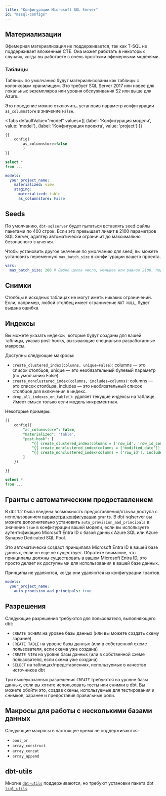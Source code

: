 ```yaml
---
title: "Конфигурации Microsoft SQL Server"
id: "mssql-configs"
---
```


## Материализации

Эфемерная материализация не поддерживается, так как T-SQL не поддерживает вложенные CTE. Она может работать в некоторых случаях, когда вы работаете с очень простыми эфемерными моделями.

### Таблицы

Таблицы по умолчанию будут материализованы как таблицы с колонковым хранилищем.
Это требует SQL Server 2017 или новее для локальных экземпляров или уровня обслуживания S2 или выше для Azure.

Это поведение можно отключить, установив параметр конфигурации `as_columnstore` в значение `False`.

<Tabs
defaultValue="model"
values={[
{label: 'Конфигурация модели', value: 'model'},
{label: 'Конфигурация проекта', value: 'project'}
]}
>

<TabItem value="model">

<File name="models/example.sql">

```sql
{{
    config(
        as_columnstore=false
        )
}}

select *
from ...
```

</File>

</TabItem>

<TabItem value="project">

<File name="dbt_project.yml">

```yaml
models:
  your_project_name:
    materialized: view
    staging:
      materialized: table
      as_columnstore: False
```

</File>

</TabItem>

</Tabs>

## Seeds

По умолчанию, `dbt-sqlserver` будет пытаться вставлять seed файлы пакетами по 400 строк.
Если это превышает лимит в 2100 параметров SQL Server, адаптер автоматически ограничит до максимально безопасного значения.

Чтобы установить другое значение по умолчанию для seed, вы можете установить переменную `max_batch_size` в конфигурации вашего проекта.

<File name="dbt_project.yml">

```yaml
vars:
  max_batch_size: 200 # Любое целое число, меньшее или равное 2100, подойдет.
```

</File>

## Снимки

Столбцы в исходных таблицах не могут иметь никаких ограничений.
Если, например, любой столбец имеет ограничение `NOT NULL`, будет выдана ошибка.

## Индексы

Вы можете указать индексы, которые будут созданы для вашей таблицы, указав post-hooks, вызывающие специально разработанные макросы.

Доступны следующие макросы:

* `create_clustered_index(columns, unique=False)`: columns — это список столбцов, unique — это необязательный булевый параметр (по умолчанию False).
* `create_nonclustered_index(columns, includes=columns)`: columns — это список столбцов, includes — это необязательный список столбцов для включения в индекс.
* `drop_all_indexes_on_table()`: удаляет текущие индексы на таблице. Имеет смысл только если модель инкрементная.

Некоторые примеры:

<File name="models/example.sql">

```sql
{{
    config({
        "as_columnstore": false,
        "materialized": 'table',
        "post-hook": [
            "{{ create_clustered_index(columns = ['row_id', 'row_id_complement'], unique=True) }}",
            "{{ create_nonclustered_index(columns = ['modified_date']) }}",
            "{{ create_nonclustered_index(columns = ['row_id'], includes = ['modified_date']) }}",
        ]
    })

}}

select *
from ...
```

</File>

## Гранты с автоматическим предоставлением

В dbt 1.2 была введена возможность предоставления/отзыва доступа с использованием [параметра конфигурации](/reference/resource-configs/grants) `grants`.
В dbt-sqlserver вы можете дополнительно установить `auto_provision_aad_principals` в значение `true` в конфигурации вашей модели, если вы используете аутентификацию Microsoft Entra ID с базой данных Azure SQL или Azure Synapse Dedicated SQL Pool.

Это автоматически создаст принципала Microsoft Entra ID в вашей базе данных, если он еще не существует.
Обратите внимание, что принципалы должны существовать в вашем Microsoft Entra ID, это просто делает их доступными для использования в вашей базе данных.

Принципы не удаляются, когда они удаляются из конфигурации грантов.

<File name="dbt_project.yml">

```yaml
models:
  your_project_name:
    auto_provision_aad_principals: true
```

</File>

## Разрешения

Следующие разрешения требуются для пользователя, выполняющего dbt:

* `CREATE SCHEMA` на уровне базы данных (или вы можете создать схему заранее)
* `CREATE TABLE` на уровне базы данных (или в собственной схеме пользователя, если схема уже создана)
* `CREATE VIEW` на уровне базы данных (или в собственной схеме пользователя, если схема уже создана)
* `SELECT` на таблицах/представлениях, используемых в качестве источников dbt

Три вышеуказанных разрешения `CREATE` требуются на уровне базы данных, если вы хотите использовать тесты или снимки в dbt. Вы можете обойти это, создав схемы, используемые для тестирования и снимков, заранее и предоставив правильные роли.

## Макросы для работы с несколькими базами данных

Следующие макросы в настоящее время не поддерживаются:

* `bool_or`
* `array_construct`
* `array_concat`
* `array_append`

## dbt-utils

Многие [`dbt-utils`](https://hub.getdbt.com/dbt-labs/dbt_utils/latest/) поддерживаются,
но требуют установки пакета dbt [`tsql_utils`](https://hub.getdbt.com/dbt-msft/tsql_utils/latest/).